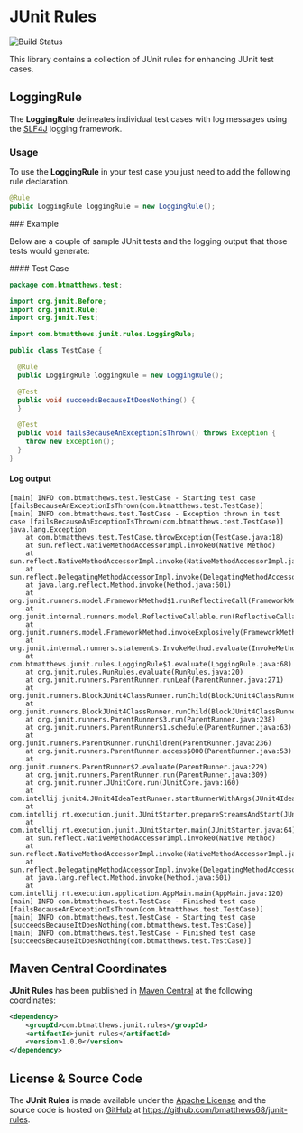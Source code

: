 JUnit Rules
===========

![Build Status](https://codeship.com/projects/0ec65960-b5ae-0133-ac0b-4a56b254b363/status?branch=master)

This library contains a collection of JUnit rules for enhancing JUnit test cases.

LoggingRule
-----------

The **LoggingRule** delineates individual test cases with log messages using the [SLF4J](http://slf4j.org) logging framework.

### Usage

To use the **LoggingRule** in your test case you just need to add the following rule
declaration.

```java
@Rule
public LoggingRule loggingRule = new LoggingRule();
```

### Example

Below are a couple of sample JUnit tests and the logging output that those tests would generate:

#### Test Case

```java
package com.btmatthews.test;

import org.junit.Before;
import org.junit.Rule;
import org.junit.Test;

import com.btmatthews.junit.rules.LoggingRule;

public class TestCase {

  @Rule
  public LoggingRule loggingRule = new LoggingRule();

  @Test
  public void succeedsBecauseItDoesNothing() {
  }

  @Test
  public void failsBecauseAnExceptionIsThrown() throws Exception {
    throw new Exception();
  }
}
```

#### Log output

```
[main] INFO com.btmatthews.test.TestCase - Starting test case [failsBecauseAnExceptionIsThrown(com.btmatthews.test.TestCase)]
[main] INFO com.btmatthews.test.TestCase - Exception thrown in test case [failsBecauseAnExceptionIsThrown(com.btmatthews.test.TestCase)]
java.lang.Exception
	at com.btmatthews.test.TestCase.throwException(TestCase.java:18)
	at sun.reflect.NativeMethodAccessorImpl.invoke0(Native Method)
	at sun.reflect.NativeMethodAccessorImpl.invoke(NativeMethodAccessorImpl.java:57)
	at sun.reflect.DelegatingMethodAccessorImpl.invoke(DelegatingMethodAccessorImpl.java:43)
	at java.lang.reflect.Method.invoke(Method.java:601)
	at org.junit.runners.model.FrameworkMethod$1.runReflectiveCall(FrameworkMethod.java:47)
	at org.junit.internal.runners.model.ReflectiveCallable.run(ReflectiveCallable.java:12)
	at org.junit.runners.model.FrameworkMethod.invokeExplosively(FrameworkMethod.java:44)
	at org.junit.internal.runners.statements.InvokeMethod.evaluate(InvokeMethod.java:17)
	at com.btmatthews.junit.rules.LoggingRule$1.evaluate(LoggingRule.java:68)
	at org.junit.rules.RunRules.evaluate(RunRules.java:20)
	at org.junit.runners.ParentRunner.runLeaf(ParentRunner.java:271)
	at org.junit.runners.BlockJUnit4ClassRunner.runChild(BlockJUnit4ClassRunner.java:70)
	at org.junit.runners.BlockJUnit4ClassRunner.runChild(BlockJUnit4ClassRunner.java:50)
	at org.junit.runners.ParentRunner$3.run(ParentRunner.java:238)
	at org.junit.runners.ParentRunner$1.schedule(ParentRunner.java:63)
	at org.junit.runners.ParentRunner.runChildren(ParentRunner.java:236)
	at org.junit.runners.ParentRunner.access$000(ParentRunner.java:53)
	at org.junit.runners.ParentRunner$2.evaluate(ParentRunner.java:229)
	at org.junit.runners.ParentRunner.run(ParentRunner.java:309)
	at org.junit.runner.JUnitCore.run(JUnitCore.java:160)
	at com.intellij.junit4.JUnit4IdeaTestRunner.startRunnerWithArgs(JUnit4IdeaTestRunner.java:74)
	at com.intellij.rt.execution.junit.JUnitStarter.prepareStreamsAndStart(JUnitStarter.java:196)
	at com.intellij.rt.execution.junit.JUnitStarter.main(JUnitStarter.java:64)
	at sun.reflect.NativeMethodAccessorImpl.invoke0(Native Method)
	at sun.reflect.NativeMethodAccessorImpl.invoke(NativeMethodAccessorImpl.java:57)
	at sun.reflect.DelegatingMethodAccessorImpl.invoke(DelegatingMethodAccessorImpl.java:43)
	at java.lang.reflect.Method.invoke(Method.java:601)
	at com.intellij.rt.execution.application.AppMain.main(AppMain.java:120)
[main] INFO com.btmatthews.test.TestCase - Finished test case [failsBecauseAnExceptionIsThrown(com.btmatthews.test.TestCase)]
[main] INFO com.btmatthews.test.TestCase - Starting test case [succeedsBecauseItDoesNothing(com.btmatthews.test.TestCase)]
[main] INFO com.btmatthews.test.TestCase - Finished test case [succeedsBecauseItDoesNothing(com.btmatthews.test.TestCase)]
```

Maven Central Coordinates
-------------------------
**JUnit Rules** has been published in [Maven Central](http://search.maven.org) at the following
coordinates:

```xml
<dependency>
    <groupId>com.btmatthews.junit.rules</groupId>
    <artifactId>junit-rules</artifactId>
    <version>1.0.0</version>
</dependency>
```

License & Source Code
---------------------
The **JUnit Rules** is made available under the
[Apache License](http://www.apache.org/licenses/LICENSE-2.0.html) and the source code is hosted on
[GitHub](http://github.com) at https://github.com/bmatthews68/junit-rules.
